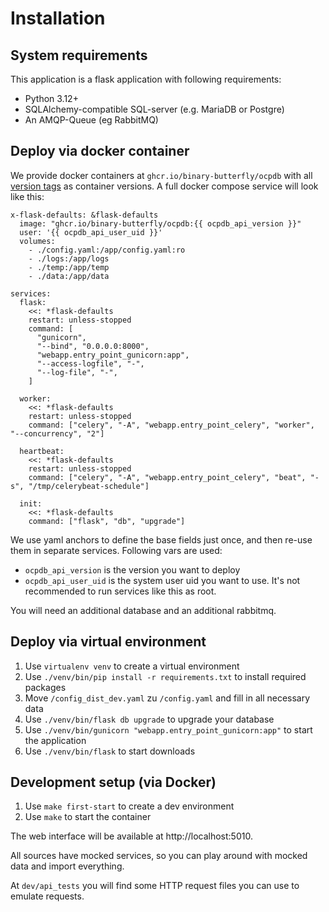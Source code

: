 # Installation

## System requirements

This application is a flask application with following requirements:
* Python 3.12+
* SQLAlchemy-compatible SQL-server (e.g. MariaDB or Postgre)
* An AMQP-Queue (eg RabbitMQ)


## Deploy via docker container

We provide docker containers at `ghcr.io/binary-butterfly/ocpdb` with all
[version tags](https://github.com/binary-butterfly/ocpdb/tags) as container versions. A full docker compose service
will look like this:

```
x-flask-defaults: &flask-defaults
  image: "ghcr.io/binary-butterfly/ocpdb:{{ ocpdb_api_version }}"
  user: '{{ ocpdb_api_user_uid }}'
  volumes:
    - ./config.yaml:/app/config.yaml:ro
    - ./logs:/app/logs
    - ./temp:/app/temp
    - ./data:/app/data

services:
  flask:
    <<: *flask-defaults
    restart: unless-stopped
    command: [
      "gunicorn",
      "--bind", "0.0.0.0:8000",
      "webapp.entry_point_gunicorn:app",
      "--access-logfile", "-",
      "--log-file", "-",
    ]

  worker:
    <<: *flask-defaults
    restart: unless-stopped
    command: ["celery", "-A", "webapp.entry_point_celery", "worker", "--concurrency", "2"]

  heartbeat:
    <<: *flask-defaults
    restart: unless-stopped
    command: ["celery", "-A", "webapp.entry_point_celery", "beat", "-s", "/tmp/celerybeat-schedule"]

  init:
    <<: *flask-defaults
    command: ["flask", "db", "upgrade"]

```

We use yaml anchors to define the base fields just once, and then re-use them in separate services. Following vars are
used:

* `ocpdb_api_version` is the version you want to deploy
* `ocpdb_api_user_uid` is the system user uid you want to use. It's not recommended to run services like this as root.

You will need an additional database and an additional rabbitmq.


## Deploy via virtual environment

1) Use `virtualenv venv` to create a virtual environment
2) Use `./venv/bin/pip install -r requirements.txt` to install required packages
3) Move `/config_dist_dev.yaml` zu `/config.yaml` and fill in all necessary data
4) Use `./venv/bin/flask db upgrade` to upgrade your database
5) Use `./venv/bin/gunicorn "webapp.entry_point_gunicorn:app"` to start the application
6) Use `./venv/bin/flask` to start downloads


## Development setup (via Docker)

1) Use `make first-start` to create a dev environment
2) Use `make` to start the container

The web interface will be available at http://localhost:5010.

All sources have mocked services, so you can play around with mocked data and import everything.

At `dev/api_tests` you will find some HTTP request files you can use to emulate requests.
